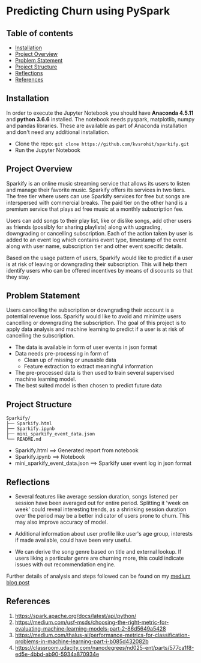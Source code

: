 # Predicting Churn using PySpark

## Table of contents

- [Installation](#installation)
- [Project Overview](#project-overview)
- [Problem Statement](#problem-statement)
- [Project Structure](#project-structure)
- [Reflections](#reflections)
- [References](#references)


## Installation

In order to execute the Jupyter Notebook you should have **Anaconda 4.5.11** and **python 3.6.6** installed. 
The notebook needs pyspark, matplotlib, numpy and pandas libraries. These are available as part of Anaconda installation and don't need any additional installation.

- Clone the repo: `git clone https://github.com/kvsrohit/sparkify.git`
- Run the Jupyter Notebook

## Project Overview

Sparkify is an online music streaming service that allows its users to listen and manage their favorite music. Sparkify offers its services in two tiers. The free tier where users can use Sparkify services for free but songs are interspersed with commercial breaks. The paid tier on the other hand is a premium service that plays ad free music at a monthly subscription fee.

Users can add songs to their play list, like or dislike songs, add other users as friends (possibly for sharing playlists) along with upgrading, downgrading or cancelling subscription. Each of the action taken by user is added to an event log which contains event type, timestamp of the event along with user name,  subscription tier and other event specific details.

Based on the usage pattern of users, Sparkify would like to predict if a user is at risk of leaving or downgrading their subscription. This will help them identify users who can be offered incentives by means of discounts so that they stay.

## Problem Statement
Users cancelling the subscription or downgrading their account is a potential revenue loss. Sparkify would like to avoid and minimize users cancelling or downgrading the subscription.
The goal of this project is to apply data analysis and machine learning to predict if a user is at risk of cancelling the subscription. 

- The data is available in form of user events in json format
- Data needs pre-processing in form of
	- Clean up of missing or unusable data
	- Feature extraction to extract meaningful information
- The pre-processed data is then used to train several supervised machine learning model.
- The best suited model is then chosen to predict future data

## Project Structure
```text
Sparkify/
├── Sparkify.html
├── Sparkify.ipynb
├── mini_sparkify_event_data.json
└── README.md
```

- Sparkify.html                 ==> Generated report from notebook
- Sparkify.ipynb                ==> Notebook
- mini_sparkify_event_data.json ==> Sparkify user event log in json format

## Reflections
- Several features like average session duration, songs listened per session have been averaged out for entire period. Splitting it 'week on week' could reveal interesting trends, as a shrinking session duration over the period may be a better indicator of users prone to churn. This may also improve accuracy of model.

- Additional information about user profile like user's age group, interests if made available, could have been very useful.

- We can derive the song genre based on title and external lookup. If users liking a particular genre are churning more, this could indicate issues with out recommendation engine.

Further details of analysis and steps followed can be found on my [medium blog post](https://medium.com/@khode.rohit/predicting-user-churn-54ee1ae780b0)

## References
1. https://spark.apache.org/docs/latest/api/python/
1. https://medium.com/usf-msds/choosing-the-right-metric-for-evaluating-machine-learning-models-part-2-86d5649a5428
1. https://medium.com/thalus-ai/performance-metrics-for-classification-problems-in-machine-learning-part-i-b085d432082b
1. https://classroom.udacity.com/nanodegrees/nd025-ent/parts/577ca1f8-ed5e-4bbd-ab90-5934a870934e
